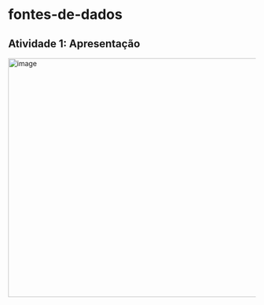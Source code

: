 # fontes-de-dados
## Atividade 1: Apresentação
<img width="819" height="485" alt="image" src="https://github.com/user-attachments/assets/f0ac1fad-3cef-4eb9-96fa-e75304a79ca5" />

